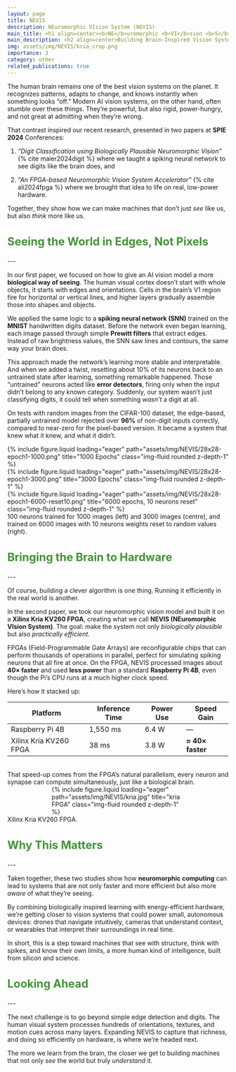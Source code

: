 ```yaml
---
layout: page
title: NEVIS
description: NEuromorphic VIsion System (NEVIS)
main_title: <h1 align=center><b>NE</b>uromorphic <b>VI</b>sion <b>S</b>ystem (<b>NEVIS</b>)</h1><hr>
main_description: <h2 align=center>Building Brain-Inspired Vision Systems That See, and Think, Like We Do</h2>
img: assets/img/NEVIS/kria_crop.png
importance: 3
category: other
related_publications: true
---
```

<style>
h2   {
     color: #429435;
     font-size:180%;
     }
</style>


The human brain remains one of the best vision systems on the planet. It recognizes patterns, adapts to change, and knows instantly when something looks “off.” Modern AI vision systems, on the other hand, often stumble over these things. They’re powerful, but also rigid, power-hungry, and not great at admitting when they’re wrong.

That contrast inspired our recent research, presented in two papers at **SPIE 2024** Conferences:

1. _“Digit Classification using Biologically Plausible Neuromorphic Vision”_ {% cite  maier2024digit %} where we taught a spiking neural network to see digits like the brain does, and

2. _“An FPGA-based Neuromorphic Vision System Accelerator”_ {% cite ali2024fpga %} where we brought that idea to life on real, low-power hardware.


Together, they show how we can make machines that don’t just _see_ like us, but also _think_ more like us.


<h2>Seeing the World in Edges, Not Pixels</h2>
---

In our first paper, we focused on how to give an AI vision model a more **biological way of seeing**. The human visual cortex doesn’t start with whole objects, it starts with edges and orientations. Cells in the brain’s V1 region fire for horizontal or vertical lines, and higher layers gradually assemble those into shapes and objects.

We applied the same logic to a **spiking neural network (SNN)** trained on the **MNIST** handwritten digits dataset. Before the network even began learning, each image passed through simple **Prewitt filters** that extract edges. Instead of raw brightness values, the SNN saw lines and contours, the same way your brain does.

This approach made the network’s learning more stable and interpretable. And when we added a twist, resetting about 10% of its neurons back to an untrained state after learning, something remarkable happened. Those “untrained” neurons acted like **error detectors**, firing only when the input didn’t belong to any known category. Suddenly, our system wasn’t just classifying digits, it could tell when something _wasn’t_ a digit at all.

On tests with random images from the CIFAR-100 dataset, the edge-based, partially untrained model rejected over **96%** of non-digit inputs correctly, compared to near-zero for the pixel-based version. It became a system that knew what it knew, and what it didn’t.


<div class="row">
    <div class="col-sm mt-3 mt-md-0">
        {% include figure.liquid loading="eager" path="assets/img/NEVIS/28x28-epoch1-1000.png" title="1000 Epochs" class="img-fluid rounded z-depth-1" %}
    </div>
    <div class="col-sm mt-3 mt-md-0">
        {% include figure.liquid loading="eager" path="assets/img/NEVIS/28x28-epoch1-3000.png" title="3000 Epochs" class="img-fluid rounded z-depth-1" %}
    </div>
    <div class="col-sm mt-3 mt-md-0">
        {% include figure.liquid loading="eager" path="assets/img/NEVIS/28x28-epoch1-6000-reset10.png" title="6000 epochs, 10 neurons reset" class="img-fluid rounded z-depth-1" %}
    </div>
</div>
<div class="caption">
100 neurons trained for 1000 images (left) and 3000 images (centre), and trained on 6000 images with 10 neurons weights reset to random values (right).
</div>



<h2>Bringing the Brain to Hardware</h2>
---

Of course, building a clever algorithm is one thing. Running it efficiently in the real world is another.

In the second paper, we took our neuromorphic vision model and built it on a **Xilinx Kria KV260 FPGA**, creating what we call **NEVIS (NEuromorphic VIsion System)**. The goal: make the system not only _biologically plausible_ but also _practically efficient._

FPGAs (Field-Programmable Gate Arrays) are reconfigurable chips that can perform thousands of operations in parallel, perfect for simulating spiking neurons that all fire at once. On the FPGA, NEVIS processed images about **40× faster** and used **less power** than a standard **Raspberry Pi 4B**, even though the Pi’s CPU runs at a much higher clock speed.

Here’s how it stacked up:

|Platform|Inference Time|Power Use|Speed Gain|
|---|---|---|---|
|Raspberry Pi 4B|1,550 ms|6.4 W|—|
|Xilinx Kria KV260 FPGA|38 ms|3.8 W|**≈ 40× faster**|

<br>
That speed-up comes from the FPGA’s natural parallelism, every neuron and synapse can compute simultaneously, just like a biological brain.

<div style="padding-left:20%; padding-right:20%;">
    <div class="col-sm mt-3 mt-md-0">
        {% include figure.liquid loading="eager" path="assets/img/NEVIS/kria.jpg" title="kria FPGA" class="img-fluid rounded z-depth-1" %}
    </div>
</div>
<div class="caption">
Xilinx Kria KV260 FPGA.
</div>


<h2>Why This Matters</h2>
---

Taken together, these two studies show how **neuromorphic computing** can lead to systems that are not only faster and more efficient but also more _aware_ of what they’re seeing.

By combining biologically inspired learning with energy-efficient hardware, we’re getting closer to vision systems that could power small, autonomous devices: drones that navigate intuitively, cameras that understand context, or wearables that interpret their surroundings in real time.

In short, this is a step toward machines that see with structure, think with spikes, and know their own limits, a more human kind of intelligence, built from silicon and science.


<h2>Looking Ahead</h2>
---

The next challenge is to go beyond simple edge detection and digits. The human visual system processes hundreds of orientations, textures, and motion cues across many layers. Expanding NEVIS to capture that richness, and doing so efficiently on hardware, is where we’re headed next.

The more we learn from the brain, the closer we get to building machines that not only _see_ the world but truly _understand_ it.
